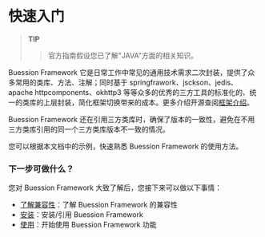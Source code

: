 # 快速入门


> **TIP**
>> 官方指南假设您已了解"JAVA"方面的相关知识。

Buession Framework 它是日常工作中常见的通用技术需求二次封装，提供了众多常用的类库、方法、注解；同时基于 springfrawork、jsckson、jedis、apache httpcomponents、okhttp3 等等众多的优秀的三方工具的标准化的、统一的类库的上层封装，简化框架切换带来的成本。更多介绍开源查阅[框架介绍](./intro.md)。

Buession Framework 还在引用三方类库时，确保了版本的一致性，避免在不用三方类库引用的同一个三方类库版本不一致的情况。


您可以根据本文档中的示例，快速熟悉 Buession Framework 的使用方法。


### 下一步可做什么？
您对 Buession Framework 大致了解后，您接下来可以做以下事情：
* [了解兼容性](/docs/requirement.html#环境要求)：了解 Buession Framework 的兼容性
* [安装](/docs/installation.html)：安装/引用 Buession Framework
* [使用](/manual/)：开始使用 Buession Framework 功能